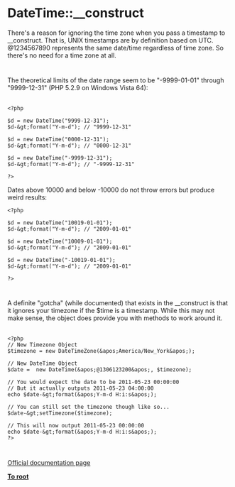 # DateTime::__construct



There&apos;s a reason for ignoring the time zone when you pass a timestamp to __construct.  That is, UNIX timestamps are by definition based on UTC.  @1234567890 represents the same date/time regardless of time zone.  So there&apos;s no need for a time zone at all.  

#

The theoretical limits of the date range seem to be "-9999-01-01" through "9999-12-31" (PHP 5.2.9 on Windows Vista 64):<br><br>

```
<?php

$d = new DateTime("9999-12-31"); 
$d-&gt;format("Y-m-d"); // "9999-12-31"

$d = new DateTime("0000-12-31"); 
$d-&gt;format("Y-m-d"); // "0000-12-31"

$d = new DateTime("-9999-12-31"); 
$d-&gt;format("Y-m-d"); // "-9999-12-31"

?>
```


Dates above 10000 and below -10000 do not throw errors but produce weird results:



```
<?php

$d = new DateTime("10019-01-01"); 
$d-&gt;format("Y-m-d"); // "2009-01-01"

$d = new DateTime("10009-01-01"); 
$d-&gt;format("Y-m-d"); // "2009-01-01"

$d = new DateTime("-10019-01-01"); 
$d-&gt;format("Y-m-d"); // "2009-01-01"

?>
```
  

#

A definite "gotcha" (while documented) that exists in the __construct is that it ignores your timezone if the $time is a timestamp.  While this may not make sense, the object does provide you with methods to work around it.<br><br>

```
<?php
// New Timezone Object
$timezone = new DateTimeZone(&apos;America/New_York&apos;);

// New DateTime Object
$date =  new DateTime(&apos;@1306123200&apos;, $timezone);    

// You would expect the date to be 2011-05-23 00:00:00
// But it actually outputs 2011-05-23 04:00:00
echo $date-&gt;format(&apos;Y-m-d H:i:s&apos;);

// You can still set the timezone though like so...        
$date-&gt;setTimezone($timezone);

// This will now output 2011-05-23 00:00:00
echo $date-&gt;format(&apos;Y-m-d H:i:s&apos;);
?>
```
  

#

[Official documentation page](https://www.php.net/manual/en/datetime.construct.php)

**[To root](/README.md)**